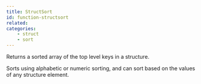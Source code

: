 ```yaml
---
title: StructSort
id: function-structsort
related:
categories:
    - struct
    - sort
---
```


Returns a sorted array of the top level keys in a structure.

Sorts using alphabetic or numeric sorting, and can sort based on the values of any structure element.